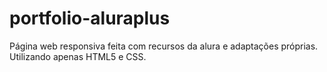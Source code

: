 # portfolio-aluraplus
Página web responsiva feita com recursos da alura e adaptações próprias. Utilizando apenas HTML5 e CSS. 
